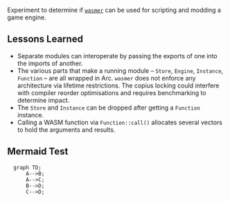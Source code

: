 
Experiment to determine if [`wasmer`](https://wasmer.io/) can be used for scripting and modding a game engine.

## Lessons Learned

- Separate modules can interoperate by passing the exports of one into the imports of another.
- The various parts that make a running module – `Store`, `Engine`, `Instance`, `Function` – are
  all wrapped in Arc. `wasmer` does not enforce any architecture via lifetime restrictions. The copius
  locking could interfere with compiler reorder optimisations and requires benchmarking to determine impact.
- The `Store` and `Instance` can be dropped after getting a `Function` instance.
- Calling a WASM function via `Function::call()` allocates several vectors to hold the arguments and results.

## Mermaid Test

```mermaid
  graph TD;
      A-->B;
      A-->C;
      B-->D;
      C-->D;
```
